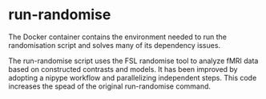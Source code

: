 # run-randomise

The Docker container contains the environment needed to run the randomisation script and solves many of its dependency issues.

The run-randomise script uses the FSL randomise tool to analyze fMRI data based on constructed contrasts and models. It has been improved by adopting a nipype workflow and parallelizing independent steps. This code increases the spead of the original run-randomise command.
